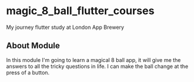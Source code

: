 # magic_8_ball_flutter_courses

My journey flutter study at London App Brewery

## About Module

In this module I'm going to learn a magical 8 ball app, it will give me the answers to all the tricky questions in life. I can make the ball change at the press of a button.

